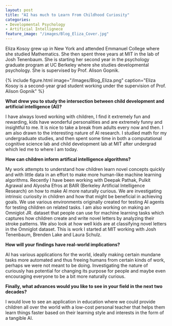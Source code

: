 ```yaml
---
layout: post
title: "AI has much to Learn From Childhood Curiosity"
categories: 
- Developmental Psychology
- Artificial Intellignece
feature_image: "/images/Blog_Eliza_Cover.jpg"
---
```


Eliza Kosoy grew up in New York and attended Emmanuel College where she studied Mathematics. She then spent three years at MIT in the lab of Josh Tenenbaum. She is starting her second year in the psychology graduate program at UC Berkeley where she studies developmental psychology. She is supervised by Prof. Alison Gopnik.

{% include figure.html image="/Images/Blog_Eliza.png" caption="Eliza Kosoy is a second-year grad student working under the supervision of Prof. Alison Gopnik" %}

**What drew you to study the intersection between child development and artificial intelligence (AI)?**

I have always loved working with children, I find it extremely fun and rewarding, kids have wonderful personalities and are extremely funny and insightful to me. It is nice to take a break from adults every now and then. I am also drawn to the interesting nature of AI research. I studied math for my undergraduate studies, and then spent some time in both a computational cognitive science lab and child development lab at MIT after undergrad which led me to where I am today. 

**How can children inform artifical intelligence algorithms?**

My work attempts to understand how children learn novel concepts quickly and with little data in an effort to make more human-like machine learning algorithms. Recently I have been working with Deepak Pathak, Pulkit Agrawal and Alyosha Efros at BAIR (Berkeley Artificial Intelligence Research) on how to make AI more naturally curious. We are investigating intrinsic curiosity in children and how that might be beneficial in achieving goals. We use various environments originally created for testing AI agents for testing children on related tasks. I am also working on making an Omniglot JR. dataset that people can use for machine learning tasks which captures how children create and write novel letters by analyzing their stroke patterns. We also look at how well kids are at classifying novel letters in the Omniglot dataset. This is work I started at MIT working with Josh Tenenbaum, Brenden Lake and Laura Schulz. 

**How will your findings have real-world implications?**

AI has various applications for the world, ideally making certain mundane tasks more automated and thus freeing humans from certain kinds of work, perhaps we were not meant to be doing. Investigating the nature of curiously has potential for changing its purpose for people and maybe even encouraging everyone to be a bit more naturally curious. 

**Finally, what advances would you like to see in your field in the next two decades?**

I would love to see an application in education where we could provide children all over the world with a low-cost personal teacher that helps them learn things faster based on their learning style and interests in the form of a tangible AI.